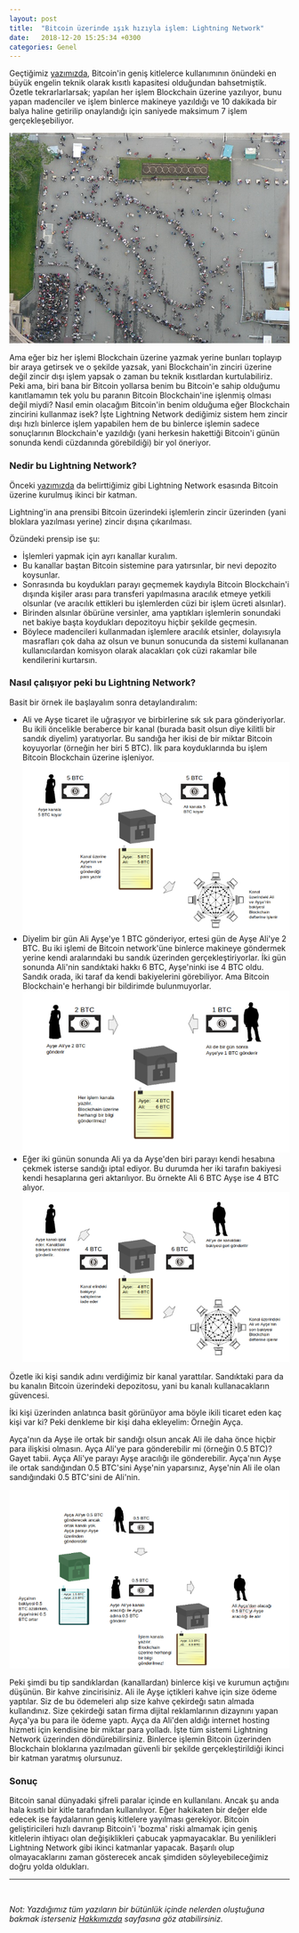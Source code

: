 ```yaml
---
layout: post
title:  "Bitcoin üzerinde ışık hızıyla işlem: Lightning Network"
date:   2018-12-20 15:25:34 +0300
categories: Genel
---
```


Geçtiğimiz [yazımızda](/genel/2018/12/14/Bitcoin-genis-kitlelere-nasil-yayilir.html), Bitcoin'in geniş kitlelerce kullanımının önündeki en büyük engelin teknik olarak kısıtlı kapasitesi olduğundan bahsetmiştik. Özetle tekrarlarlarsak; yapılan her işlem Blockchain üzerine yazılıyor, bunu yapan madenciler ve işlem binlerce makineye yazıldığı ve 10 dakikada bir balya haline getirilip onaylandığı için saniyede maksimum 7 işlem gerçekleşebiliyor. 

![lightning-eiffel.jpg](/assets/lightning-eiffel.jpg)

Ama eğer biz her işlemi Blockchain üzerine yazmak yerine bunları toplayıp bir araya getirsek ve o şekilde yazsak, yani Blockchain'in zinciri üzerine değil zincir dışı işlem yapsak o zaman bu teknik kısıtlardan kurtulabiliriz. Peki ama, biri bana bir Bitcoin yollarsa benim bu Bitcoin'e sahip olduğumu kanıtlamamın tek yolu bu paranın Bitcoin Blockchain'ine işlenmiş olması değil miydi? Nasıl emin olacağım Bitcoin'in benim olduğuma eğer Blockchain zincirini kullanmaz isek? İşte Lightning Network dediğimiz sistem hem zincir dışı hızlı binlerce işlem yapabilen hem de bu binlerce işlemin sadece sonuçlarının Blockchain'e yazıldığı (yani herkesin hakettiği Bitcoin'i günün sonunda kendi cüzdanında görebildiği) bir yol öneriyor. 

### Nedir bu Lightning Network?

Önceki [yazımızda](/genel/2018/12/14/Bitcoin-genis-kitlelere-nasil-yayilir.html) da belirttiğimiz gibi Lightning Network esasında Bitcoin üzerine kurulmuş ikinci bir katman. 

Lightning'in ana prensibi Bitcoin üzerindeki işlemlerin zincir üzerinden (yani bloklara yazılması yerine) zincir dışına çıkarılması. 

Özündeki prensip ise şu: 
* İşlemleri yapmak için ayrı kanallar kuralım. 
* Bu kanallar baştan Bitcoin sistemine para yatırsınlar, bir nevi depozito koysunlar. 
* Sonrasında bu koydukları parayı geçmemek kaydıyla Bitcoin Blockchain'i dışında kişiler arası para transferi yapılmasına aracılık etmeye yetkili olsunlar (ve aracılık ettikleri bu işlemlerden cüzi bir işlem ücreti alsınlar). 
* Birinden alsınlar öbürüne versinler, ama yaptıkları işlemlerin sonundaki net bakiye başta koydukları depozitoyu hiçbir şekilde geçmesin.
* Böylece madencileri kullanmadan işlemlere aracılık etsinler, dolayısıyla masrafları çok daha az olsun ve bunun sonucunda da sistemi kullananan kullanıcılardan komisyon olarak alacakları çok cüzi rakamlar bile kendilerini kurtarsın. 

### Nasıl çalışıyor peki bu Lightning Network?

Basit bir örnek ile başlayalım sonra detaylandıralım: 

* Ali ve Ayşe ticaret ile uğraşıyor ve birbirlerine sık sık para gönderiyorlar. Bu ikili öncelikle beraberce bir kanal (burada basit olsun diye kilitli bir sandık diyelim) yaratıyorlar. Bu sandığa her ikisi de bir miktar Bitcoin koyuyorlar (örneğin her biri 5 BTC). İlk para koyduklarında bu işlem Bitcoin Blockchain üzerine işleniyor.
![lightning-1a-640.png](/assets/lightning-1a-640.png)
* Diyelim bir gün Ali Ayşe'ye 1 BTC gönderiyor, ertesi gün de Ayşe Ali'ye 2 BTC. Bu iki işlemi de Bitcoin network'üne binlerce makineye göndermek yerine kendi aralarındaki bu sandık üzerinden gerçekleştiriyorlar. İki gün sonunda Ali'nin sandıktaki hakkı 6 BTC, Ayşe'ninki ise 4 BTC oldu. Sandık orada, iki taraf da kendi bakiyelerini görebiliyor. Ama Bitcoin Blockchain'e herhangi bir bildirimde bulunmuyorlar.  
![lightning-1b-640-b.png](/assets/lightning-1b-640-b.png)
* Eğer iki günün sonunda Ali ya da Ayşe'den biri parayı kendi hesabına çekmek isterse sandığı iptal ediyor. Bu durumda her iki tarafın bakiyesi kendi hesaplarına geri aktarılıyor. Bu örnekte Ali 6 BTC Ayşe ise 4 BTC alıyor.
![lightning-1c-640.png](/assets/lightning-1c-640.png)

Özetle iki kişi sandık adını verdiğimiz bir kanal yarattılar. Sandıktaki para da bu kanalın Bitcoin üzerindeki depozitosu, yani bu kanalı kullanacakların güvencesi. 

İki kişi üzerinden anlatınca basit görünüyor ama böyle ikili ticaret eden kaç kişi var ki? Peki denkleme bir kişi daha ekleyelim: Örneğin Ayça. 

Ayça'nın da Ayşe ile ortak bir sandığı olsun ancak Ali ile daha önce hiçbir para ilişkisi olmasın. Ayça Ali'ye para gönderebilir mi (örneğin 0.5 BTC)? Gayet tabii. Ayça Ali'ye parayı Ayşe aracılığı ile gönderebilir. Ayça'nın Ayşe ile ortak sandığından 0.5 BTC'sini Ayşe'nin yaparsınız, Ayşe'nin Ali ile olan sandığındaki 0.5 BTC'sini de Ali'nin. 

![lightning-2a-640.png](/assets/lightning-2a-640.png)

Peki şimdi bu tip sandıklardan (kanallardan) binlerce kişi ve kurumun açtığını düşünün. Bir kahve zincirisiniz. Ali ile Ayşe içtikleri kahve için size ödeme yaptılar. Siz de bu ödemeleri alıp size kahve çekirdeğı satın almada kullandınız. Size çekirdeği satan firma dijital reklamlarının dizaynını yapan Ayça'ya bu para ile ödeme yaptı. Ayça da Ali'den aldığı internet hosting hizmeti için kendisine bir miktar para yolladı. İşte tüm sistemi Lightning Network üzerinden döndürebilirsiniz.  Binlerce işlemin Bitcoin üzerinden Blockchain bloklarına yazılmadan güvenli bir şekilde gerçekleştirildiği ikinci bir katman yaratmış olursunuz. 

### Sonuç

Bitcoin sanal dünyadaki şifreli paralar içinde en kullanılanı. Ancak şu anda hala kısıtlı bir kitle tarafından kullanılıyor. Eğer hakikaten bir değer elde edecek ise faydalarının geniş kitlelere yayılması gerekiyor. Bitcoin geliştiricileri hızlı davranıp Bitcoin'i 'bozma' riski almamak için geniş kitlelerin ihtiyacı olan değişiklikleri çabucak yapmayacaklar. Bu yenilikleri Lightning Network gibi ikinci katmanlar yapacak. Başarılı olup olmayacaklarını zaman gösterecek ancak şimdiden söyleyebileceğimiz doğru yolda oldukları. 

---

&nbsp;

*Not: Yazdığımız tüm yazıların bir bütünlük içinde nelerden oluştuğuna bakmak isterseniz [Hakkımızda](/about/) sayfasına göz atabilirsiniz.*

